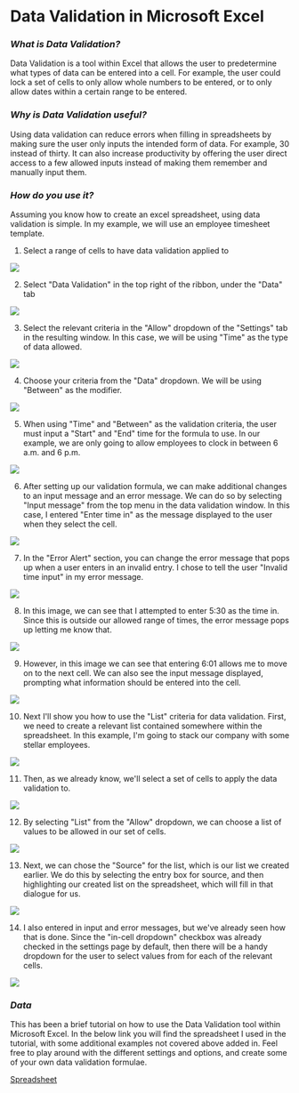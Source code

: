 # Data Validation in Microsoft Excel



### *What is Data Validation?*

Data Validation is a tool within Excel that allows the user to predetermine what types of data can be entered into a cell. For example, the user could lock a set of cells to only allow whole numbers to be entered, or to only allow dates within a certain range to be entered. 

### *Why is Data Validation useful?*

Using data validation can reduce errors when filling in spreadsheets by making sure the user only inputs the intended form of data. For example, 30 instead of thirty. It can also increase productivity by offering the user direct access to a few allowed inputs instead of making them remember and manually input them. 

### *How do you use it?*

Assuming you know how to create an excel spreadsheet, using data validation is simple. In my example, we will use an employee timesheet template. 

1) Select a range of cells to have data validation applied to

![](./images/Screenshot%20(14).png)

2) Select "Data Validation" in the top right of the ribbon, under the "Data" tab

![](./images/Untitled.png)

3) Select the relevant criteria in the "Allow" dropdown of the "Settings" tab in the resulting window. In this case, we will be using "Time" as the type of data allowed. 

![](./images/Screenshot%20(15).png)

4) Choose your criteria from the "Data" dropdown.
We will be using "Between" as the modifier.

![](./images/Screenshot%20(16).png)

5) When using "Time" and "Between" as the validation criteria, the user must input a "Start" and "End" time for the formula to use. In our example, we are only going to allow employees to clock in between 6 a.m. and 6 p.m.

![](./images/Screenshot%20(17).png)

6) After setting up our validation formula, we can make additional changes to an input message and an error message. We can do so by selecting "Input message" from the top menu in the data validation window. In this case, I entered "Enter time in" as the message displayed to the user when they select the cell. 

![](./images/Untitled2.png)

7) In the "Error Alert" section, you can change the error message that pops up when a user enters in an invalid entry. I chose to tell the user "Invalid time input" in my error message. 

![](./images/Screenshot%20(20).png)

8) In this image, we can see that I attempted to enter 5:30 as the time in. Since this is outside our allowed range of times, the error message pops up letting me know that. 

![](./images/Screenshot%20(21).png)

9) However, in this image we can see that entering 6:01 allows me to move on to the next cell. We can also see the input message displayed, prompting what information should be entered into the cell. 

![](./images/Screenshot%20(22).png)

10) Next I'll show you how to use the "List" criteria for data validation. First, we need to create a relevant list contained somewhere within the spreadsheet. In this example, I'm going to stack our company with some stellar employees. 

![](./images/Screenshot%20(1).png)

11) Then, as we already know, we'll select a set of cells to apply the data validation to.

![](./images/Screenshot%20(2).png)

12) By selecting "List" from the "Allow" dropdown, we can choose a list of values to be allowed in our set of cells. 

![](./images/Screenshot%20(4).png)

13) Next, we can chose the "Source" for the list, which is our list we created earlier. We do this by selecting the entry box for source, and then highlighting our created list on the spreadsheet, which will fill in that dialogue for us.

![](./images/Screenshot%20(6).png)

14) I also entered in input and error messages, but we've already seen how that is done. Since the "in-cell dropdown" checkbox was already checked in the settings page by default, then there will be a handy dropdown for the user to select values from for each of the relevant cells. 

![](./images/Untitled3.png)

### *Data*

This has been a brief tutorial on how to use the Data Validation tool within Microsoft Excel. In the below link you will find the spreadsheet I used in the tutorial, with some additional examples not covered above added in. Feel free to play around with the different settings and options, and create some of your own data validation formulae. 

[Spreadsheet](https://github.com/Mpgrime/AdvancedDataScience/blob/main/Example.xlsx)
